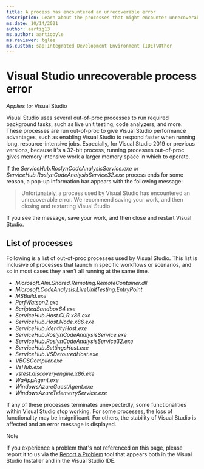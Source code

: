 ```yaml
---
title: A process has encountered an unrecoverable error
description: Learn about the processes that might encounter unrecoverable errors during the normal operations of Visual Studio.
ms.date: 10/14/2021
author: aartig13
ms.author: aartigoyle
ms.reviewer: tglee
ms.custom: sap:Integrated Development Environment (IDE)\Other
---
```

# Visual Studio unrecoverable process error

_Applies to:_&nbsp;Visual Studio

Visual Studio uses several out-of-proc processes to run required background tasks, such as live unit testing, code analyzers, and more. These processes are run out-of-proc to give Visual Studio performance advantages, such as enabling Visual Studio to respond faster when running long, resource-intensive jobs. Especially, for Visual Studio 2019 or previous versions, because it's a 32-bit process, running processes out-of-proc gives memory intensive work a larger memory space in which to operate.

If the *ServiceHub.RoslynCodeAnalysisService.exe* or *ServiceHub.RoslynCodeAnalysisService32.exe* process ends for some reason, a pop-up information bar appears with the following message:

> Unfortunately, a process used by Visual Studio has encountered an unrecoverable error. We recommend saving your work, and then closing and restarting Visual Studio.

If you see the message, save your work, and then close and restart Visual Studio.

## List of processes

Following is a list of out-of-proc processes used by Visual Studio. This list is inclusive of processes that launch in specific workflows or scenarios, and so in most cases they aren't all running at the same time.

- _Microsoft.Alm.Shared.Remoting.RemoteContainer.dll_
- _Microsoft.CodeAnalysis.LiveUnitTesting.EntryPoint_
- _MSBuild.exe_
- _PerfWatson2.exe_
- _ScriptedSandbox64.exe_
- _ServiceHub.Host.CLR.x86.exe_
- _ServiceHub.Host.Node.x86.exe_
- _ServiceHub.IdentityHost.exe_
- _ServiceHub.RoslynCodeAnalysisService.exe_
- _ServiceHub.RoslynCodeAnalysisService32.exe_
- _ServiceHub.SettingsHost.exe_
- _ServiceHub.VSDetouredHost.exe_
- _VBCSCompiler.exe_
- _VsHub.exe_
- _vstest.discoveryengine.x86.exe_
- _WaAppAgent.exe_
- _WindowsAzureGuestAgent.exe_
- _WindowsAzureTelemetryService.exe_

If any of these processes terminates unexpectedly, some functionalities within Visual Studio stop working. For some processes, the loss of functionality may be insignificant. For others, the stability of Visual Studio is affected and an error message is displayed.

> [!NOTE]
> If you experience a problem that's not referenced on this page, please report it to us via the [Report a Problem](/visualstudio/ide/how-to-report-a-problem-with-visual-studio) tool that appears both in the Visual Studio Installer and in the Visual Studio IDE.
